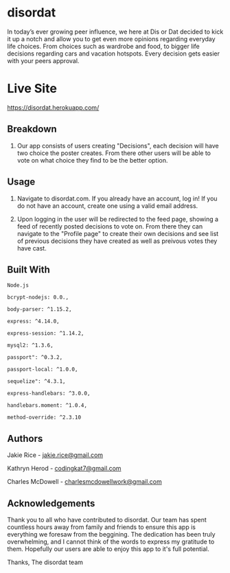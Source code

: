 # disordat
In today’s ever growing peer influence, we here at Dis or Dat decided to kick it up a notch and allow you to get even more opinions regarding everyday life choices. From choices such as wardrobe and food, to bigger life decisions regarding cars and vacation hotspots. Every decision gets easier with your peers approval. 

# Live Site
https://disordat.herokuapp.com/


## Breakdown
1. Our app consists of users creating "Decisions", each decision will have two choice the poster creates. From there other users will be able to vote on what choice they find to be the better option.
## Usage
1. Navigate to disordat.com. If you already have an account, log in! If you do not have an account, create one using a valid email address.

2. Upon logging in the user will be redirected to the feed page, showing a feed of recently posted decisions to vote on. From there they can navigate to the "Profile page" to create their own decisions and see list of previous decisions they have created as well as preivous votes they have cast.

## Built With
    Node.js

    bcrypt-nodejs: 0.0.,

    body-parser: ^1.15.2,

    express: ^4.14.0,

    express-session: ^1.14.2,

    mysql2: ^1.3.6,

    passport": ^0.3.2,

    passport-local: ^1.0.0,

    sequelize": ^4.3.1,

    express-handlebars: ^3.0.0,

    handlebars.moment: ^1.0.4,

    method-override: ^2.3.10

## Authors
Jakie Rice - jakie.rice@gmail.com

Kathryn Herod - codingkat7@gmail.com

Charles McDowell - charlesmcdowellwork@gmail.com

## Acknowledgements
Thank you to all who have contributed to disordat. Our team has spent countless hours away from family and friends to ensure this app is everything we foresaw from the beggining. The dedication has been truly overwhelming, and I cannot think of the words to express my gratitude to them. Hopefully our users are able to enjoy this app to it's full potential.

Thanks,
The disordat team

